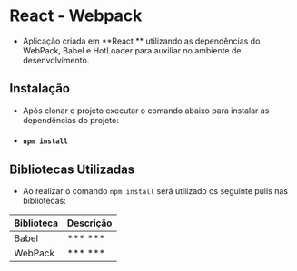 # React - Webpack

- Aplicação criada em **React ** utilizando as dependências do WebPack, Babel e HotLoader para auxiliar no ambiente de desenvolvimento.

## Instalação

- Após clonar o projeto executar o comando abaixo para instalar as dependências do projeto:
- #### ```npm install ```

## Bibliotecas Utilizadas

- Ao realizar o comando ``` npm install ``` será utilizado os seguinte pulls nas bibliotecas:

| Biblioteca                 | Descrição                                                                        |
| ----------------------- | ---------------------------------------------------------------------------------- |
| Babel                    | *** ***                                                                 |
| WebPack                  | *** *** | 




